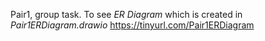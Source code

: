 Pair1, group task.
To see _ER Diagram_ which is created in _Pair1ERDiagram.drawio_ https://tinyurl.com/Pair1ERDiagram
